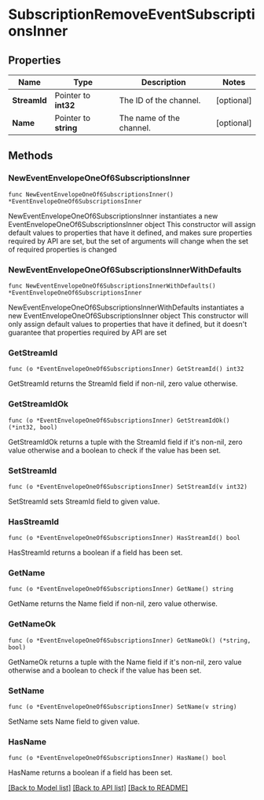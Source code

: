 # SubscriptionRemoveEventSubscriptionsInner

## Properties

Name | Type | Description | Notes
------------ | ------------- | ------------- | -------------
**StreamId** | Pointer to **int32** | The ID of the channel.  | [optional] 
**Name** | Pointer to **string** | The name of the channel.  | [optional] 

## Methods

### NewEventEnvelopeOneOf6SubscriptionsInner

`func NewEventEnvelopeOneOf6SubscriptionsInner() *EventEnvelopeOneOf6SubscriptionsInner`

NewEventEnvelopeOneOf6SubscriptionsInner instantiates a new EventEnvelopeOneOf6SubscriptionsInner object
This constructor will assign default values to properties that have it defined,
and makes sure properties required by API are set, but the set of arguments
will change when the set of required properties is changed

### NewEventEnvelopeOneOf6SubscriptionsInnerWithDefaults

`func NewEventEnvelopeOneOf6SubscriptionsInnerWithDefaults() *EventEnvelopeOneOf6SubscriptionsInner`

NewEventEnvelopeOneOf6SubscriptionsInnerWithDefaults instantiates a new EventEnvelopeOneOf6SubscriptionsInner object
This constructor will only assign default values to properties that have it defined,
but it doesn't guarantee that properties required by API are set

### GetStreamId

`func (o *EventEnvelopeOneOf6SubscriptionsInner) GetStreamId() int32`

GetStreamId returns the StreamId field if non-nil, zero value otherwise.

### GetStreamIdOk

`func (o *EventEnvelopeOneOf6SubscriptionsInner) GetStreamIdOk() (*int32, bool)`

GetStreamIdOk returns a tuple with the StreamId field if it's non-nil, zero value otherwise
and a boolean to check if the value has been set.

### SetStreamId

`func (o *EventEnvelopeOneOf6SubscriptionsInner) SetStreamId(v int32)`

SetStreamId sets StreamId field to given value.

### HasStreamId

`func (o *EventEnvelopeOneOf6SubscriptionsInner) HasStreamId() bool`

HasStreamId returns a boolean if a field has been set.

### GetName

`func (o *EventEnvelopeOneOf6SubscriptionsInner) GetName() string`

GetName returns the Name field if non-nil, zero value otherwise.

### GetNameOk

`func (o *EventEnvelopeOneOf6SubscriptionsInner) GetNameOk() (*string, bool)`

GetNameOk returns a tuple with the Name field if it's non-nil, zero value otherwise
and a boolean to check if the value has been set.

### SetName

`func (o *EventEnvelopeOneOf6SubscriptionsInner) SetName(v string)`

SetName sets Name field to given value.

### HasName

`func (o *EventEnvelopeOneOf6SubscriptionsInner) HasName() bool`

HasName returns a boolean if a field has been set.


[[Back to Model list]](../README.md#documentation-for-models) [[Back to API list]](../README.md#documentation-for-api-endpoints) [[Back to README]](../README.md)


